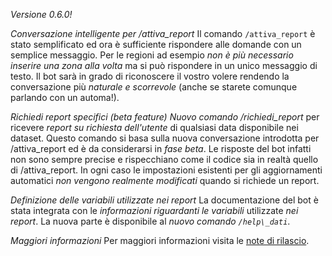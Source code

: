 *Versione 0\.6\.0\!*

*Conversazione intelligente per /attiva\_report*
Il comando `/attiva_report` è stato semplificato ed ora è sufficiente rispondere alle domande con un semplice messaggio\.
Per le regioni ad esempio *non è più necessario inserire una zona alla volta* ma si può rispondere in un unico messaggio di testo\.
Il bot sarà in grado di riconoscere il vostro volere rendendo la conversazione più *naturale e scorrevole* \(anche se starete comunque parlando con un automa\!\)\.

*Richiedi report specifici \(beta feature\)*
*Nuovo comando /richiedi\_report* per ricevere *report su richiesta dell'utente* di qualsiasi data disponibile nei dataset\.
Questo comando si basa sulla nuova conversazione introdotta per /attiva\_report ed è da considerarsi in _fase beta_\.
Le risposte del bot infatti non sono sempre precise e rispecchiano come il codice sia in realtà quello di /attiva\_report\.
In ogni caso le impostazioni esistenti per gli aggiornamenti automatici *non vengono realmente modificati* quando si richiede un report\.

*Definizione delle variabili utilizzate nei report*
La documentazione del bot è stata integrata con le *informazioni riguardanti le variabili* utilizzate *nei report*\.
La nuova parte è disponibile al *nuovo comando `/help\_dati`*\.

*Maggiori informazioni*
Per maggiori informazioni visita le [note di rilascio](https://github.com/cavfiumella/covid19-bot/releases/tag/0.6.0)\.
